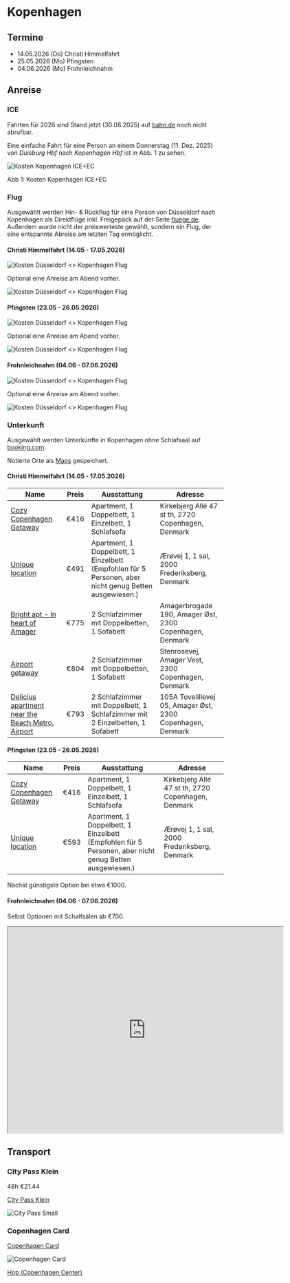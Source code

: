 # Kopenhagen

## Termine

* 14.05.2026 (Do) Christi Himmelfahrt
* 25.05.2026 (Mo) Pfingsten
* 04.06.2026 (Mo) Frohnleichnahm

## Anreise

### ICE

Fahrten für 2026 sind Stand jetzt (30.08.2025) auf [bahn.de](https://www.bahn.de) noch nicht abrufbar.

Eine einfache Fahrt für eine Person an einem Donnerstag (11. Dez. 2025) von *Duisburg Hbf* nach *Kopenhagen Hbf* ist in Abb. 1 zu sehen.

![Kosten Kopenhagen ICE+EC](img/Kopenhagen_ICE_20251211_Do.png)

Abb 1: Kosten Kopenhagen ICE+EC


### Flug

Ausgewählt werden Hin- & Rückflug für eine Person von Düsseldorf nach Kopenhagen als Direktflüge inkl. Freigepäck auf der Seite [fluege.de](https://www.fluege.de). Außerdem wurde nicht der preiswerteste gewählt, sondern ein Flug, der eine entspannte Abreise am letzten Tag ermöglicht.

#### Christi Himmelfahrt (14.05 - 17.05.2026)

![Kosten Düsseldorf <> Kopenhagen Flug](img/Kopenhagen_Flug_20260514-17_DoSo.png)

Optional eine Anreise am Abend vorher.

![Kosten Düsseldorf <> Kopenhagen Flug](img/Kopenhagen_Flug_20260513-17_MiSo.png)

#### Pfingsten (23.05 - 26.05.2026)

![Kosten Düsseldorf <> Kopenhagen Flug](img/Kopenhagen_Flug_20260523-26_SaDi.png)

Optional eine Anreise am Abend vorher.

![Kosten Düsseldorf <> Kopenhagen Flug](img/Kopenhagen_Flug_20260522-26_FrDi.png)

#### Frohnleichnahm (04.06 - 07.06.2026)

![Kosten Düsseldorf <> Kopenhagen Flug](img/Kopenhagen_Flug_20260604-07_DoSo.png)

Optional eine Anreise am Abend vorher.

![Kosten Düsseldorf <> Kopenhagen Flug](img/Kopenhagen_Flug_20260603-07_MiSo.png)

### Unterkunft

Ausgewählt werden Unterkünfte in Kopenhagen ohne Schlafsaal auf [booking.com](https://www.booking.com).

Notierte Orte als [Maps](https://www.google.com/maps/d/edit?mid=1IQ-LfIrXaFurYMmDMT81Bwq7JfBF6n8&ll=55.67789131069193%2C12.569107132083252&z=12) gespeichert.


#### Christi Himmelfahrt (14.05 - 17.05.2026)

| Name | Preis | Ausstattung | Adresse |
|---|---|---|---|
| [Cozy Copenhagen Getaway](https://www.booking.com/hotel/dk/cozy-copenhagen-getaway-kobenhavn.en-gb.html?aid=304142&label=gen173nr-10CAEoggI46AdIM1gEaDuIAQGYATO4ARnIAQ_YAQPoAQH4AQGIAgGoAgG4Avvhy8UGwAIB0gIkOTY5NWY1YmYtYWE5Ni00N2RkLWI4M2MtOWI4MDlmYTZkNDQz2AIB4AIB&sid=6f4c4377b6d7b13e6178aa699d11e583&age=11&all_sr_blocks=1356409801_407941543_5_0_0&checkin=2026-05-14&checkout=2026-05-17&dest_id=-2745636&dest_type=city&dist=0&group_adults=4&group_children=1&hapos=1&highlighted_blocks=1356409801_407941543_5_0_0&hpos=1&matching_block_id=1356409801_407941543_5_0_0&no_rooms=3&req_adults=4&req_age=11&req_children=1&room1=A%2C11&room2=A&room3=A%2CA&sb_price_type=total&sr_order=price&sr_pri_blocks=1356409801_407941543_5_0_0__310500&srepoch=1756557725&srpvid=9201590cea760106&type=total&ucfs=1) | €416 | Apartment, 1 Doppelbett, 1 Einzelbett, 1 Schlafsofa | Kirkebjerg Allé 47 st th, 2720 Copenhagen, Denmark |
| [Unique location](https://www.booking.com/hotel/dk/unique-location.en-gb.html?label=gen173nr-10CAEoggI46AdIM1gEaDuIAQGYATO4ARnIAQ_YAQPoAQH4AQGIAgGoAgG4Avvhy8UGwAIB0gIkOTY5NWY1YmYtYWE5Ni00N2RkLWI4M2MtOWI4MDlmYTZkNDQz2AIB4AIB&sid=6f4c4377b6d7b13e6178aa699d11e583&aid=304142&ucfs=1&arphpl=1&checkin=2026-05-14&checkout=2026-05-17&dest_id=-2745636&dest_type=city&group_adults=4&req_adults=4&no_rooms=3&group_children=1&req_children=1&age=11&req_age=11&hpos=2&hapos=2&sr_order=price&srpvid=9201590cea760106&srepoch=1756557914&all_sr_blocks=1472015001_418542727_5_0_0&highlighted_blocks=1472015001_418542727_5_0_0&matching_block_id=1472015001_418542727_5_0_0&sr_pri_blocks=1472015001_418542727_5_0_0__366390&from=searchresults) | €491 | Apartment, 1 Doppelbett, 1 Einzelbett (Empfohlen für 5 Personen, aber nicht genug Betten ausgewiesen.) | Ærøvej 1, 1 sal, 2000 Frederiksberg, Denmark |
| [Bright apt - In heart of Amager](https://www.booking.com/hotel/dk/unique-location.en-gb.html?label=gen173nr-10CAEoggI46AdIM1gEaDuIAQGYATO4ARnIAQ_YAQPoAQH4AQGIAgGoAgG4Avvhy8UGwAIB0gIkOTY5NWY1YmYtYWE5Ni00N2RkLWI4M2MtOWI4MDlmYTZkNDQz2AIB4AIB&sid=6f4c4377b6d7b13e6178aa699d11e583&aid=304142&ucfs=1&arphpl=1&checkin=2026-05-14&checkout=2026-05-17&dest_id=-2745636&dest_type=city&group_adults=4&req_adults=4&no_rooms=3&group_children=1&req_children=1&age=11&req_age=11&hpos=2&hapos=2&sr_order=price&srpvid=9201590cea760106&srepoch=1756557914&all_sr_blocks=1472015001_418542727_5_0_0&highlighted_blocks=1472015001_418542727_5_0_0&matching_block_id=1472015001_418542727_5_0_0&sr_pri_blocks=1472015001_418542727_5_0_0__366390&from=searchresults) | €775 | 2 Schlafzimmer mit Doppelbetten, 1 Sofabett | Amagerbrogade 190, Amager Øst, 2300 Copenhagen, Denmark |
| [Airport getaway](https://www.booking.com/hotel/dk/airport-getaway.en-gb.html?label=gen173nr-10CAEoggI46AdIM1gEaDuIAQGYATO4ARnIAQ_YAQPoAQH4AQGIAgGoAgG4Avvhy8UGwAIB0gIkOTY5NWY1YmYtYWE5Ni00N2RkLWI4M2MtOWI4MDlmYTZkNDQz2AIB4AIB&sid=6f4c4377b6d7b13e6178aa699d11e583&aid=304142&ucfs=1&arphpl=1&checkin=2026-05-14&checkout=2026-05-17&dest_id=-2745636&dest_type=city&group_adults=4&req_adults=4&no_rooms=3&group_children=1&req_children=1&age=11&req_age=11&hpos=12&hapos=12&sr_order=price&srpvid=9201590cea760106&srepoch=1756557978&all_sr_blocks=1472601102_418601938_6_0_0&highlighted_blocks=1472601102_418601938_6_0_0&matching_block_id=1472601102_418601938_6_0_0&sr_pri_blocks=1472601102_418601938_6_0_0__600000&from=searchresults) | €804 | 2 Schlafzimmer mit Doppelbetten, 1 Sofabett | Stenrosevej, Amager Vest, 2300 Copenhagen, Denmark |
| [Delicius apartment near the Beach,Metro, Airport](https://www.booking.com/hotel/dk/delicius-apartment-near-the-beach-metro-airport.en-gb.html?label=gen173nr-10CAEoggI46AdIM1gEaDuIAQGYATO4ARnIAQ_YAQPoAQH4AQGIAgGoAgG4Avvhy8UGwAIB0gIkOTY5NWY1YmYtYWE5Ni00N2RkLWI4M2MtOWI4MDlmYTZkNDQz2AIB4AIB&sid=6f4c4377b6d7b13e6178aa699d11e583&aid=304142&ucfs=1&arphpl=1&checkin=2026-05-14&checkout=2026-05-17&dest_id=-2745636&dest_type=city&group_adults=4&req_adults=4&no_rooms=3&group_children=1&req_children=1&age=11&req_age=11&hpos=14&hapos=14&sr_order=price&srpvid=9201590cea760106&srepoch=1756557998&all_sr_blocks=931908601_414478492_0_0_0&highlighted_blocks=931908601_414478492_0_0_0&matching_block_id=931908601_414478492_0_0_0&sr_pri_blocks=931908601_414478492_0_0_0__591873&from=searchresults) | €793 | 2 Schlafzimmer mit Doppelbett, 1 Schlafzimmer mit 2 Einzelbetten, 1 Sofabett | 105A Tovelillevej 05, Amager Øst, 2300 Copenhagen, Denmark |

#### Pfingsten (23.05 - 26.05.2026)

| Name | Preis | Ausstattung | Adresse |
|---|---|---|---|
| [Cozy Copenhagen Getaway](https://www.booking.com/hotel/dk/cozy-copenhagen-getaway-kobenhavn.en-gb.html?label=gen173nr-10CAEoggI46AdIM1gEaDuIAQGYATO4ARnIAQ_YAQPoAQH4AQGIAgGoAgG4Avvhy8UGwAIB0gIkOTY5NWY1YmYtYWE5Ni00N2RkLWI4M2MtOWI4MDlmYTZkNDQz2AIB4AIB&sid=6f4c4377b6d7b13e6178aa699d11e583&aid=304142&ucfs=1&arphpl=1&checkin=2026-05-23&checkout=2026-05-26&dest_id=-2745636&dest_type=city&group_adults=4&req_adults=4&no_rooms=3&group_children=1&req_children=1&age=11&req_age=11&hpos=1&hapos=1&sr_order=price&srpvid=4f705a01d4f80182&srepoch=1756558248&all_sr_blocks=1356409801_407941543_5_0_0&highlighted_blocks=1356409801_407941543_5_0_0&matching_block_id=1356409801_407941543_5_0_0&sr_pri_blocks=1356409801_407941543_5_0_0__310500&from=searchresults) | €416 | Apartment, 1 Doppelbett, 1 Einzelbett, 1 Schlafsofa | Kirkebjerg Allé 47 st th, 2720 Copenhagen, Denmark |
| [Unique location](https://www.booking.com/hotel/dk/unique-location.en-gb.html) | €593 | Apartment, 1 Doppelbett, 1 Einzelbett (Empfohlen für 5 Personen, aber nicht genug Betten ausgewiesen.) | Ærøvej 1, 1 sal, 2000 Frederiksberg, Denmark |

Nächst günstigste Option bei etwa €1000.


#### Frohnleichnahm (04.06 - 07.06.2026)

Selbst Optionen mit Schalfsälen ab €700.


<iframe src="https://www.google.com/maps/d/embed?mid=1IQ-LfIrXaFurYMmDMT81Bwq7JfBF6n8&ehbc=2E312F" width="640" height="480"></iframe>

## Transport

### City Pass Klein

48h €21.44

[City Pass Klein](https://www.publictransport.dk/de/tickets/city-passde)

![City Pass Small](img/Kopenhagen_CityPassSmall.png)

### Copenhagen Card


[Copenhagen Card](https://copenhagencard.com/view/card-info)

![Copenhagen Card](img/Kopenhagen_CopenhagenCard.png)

[Hop (Copenhagen Center)](https://copenhagencard.com/view/hop-transport)


